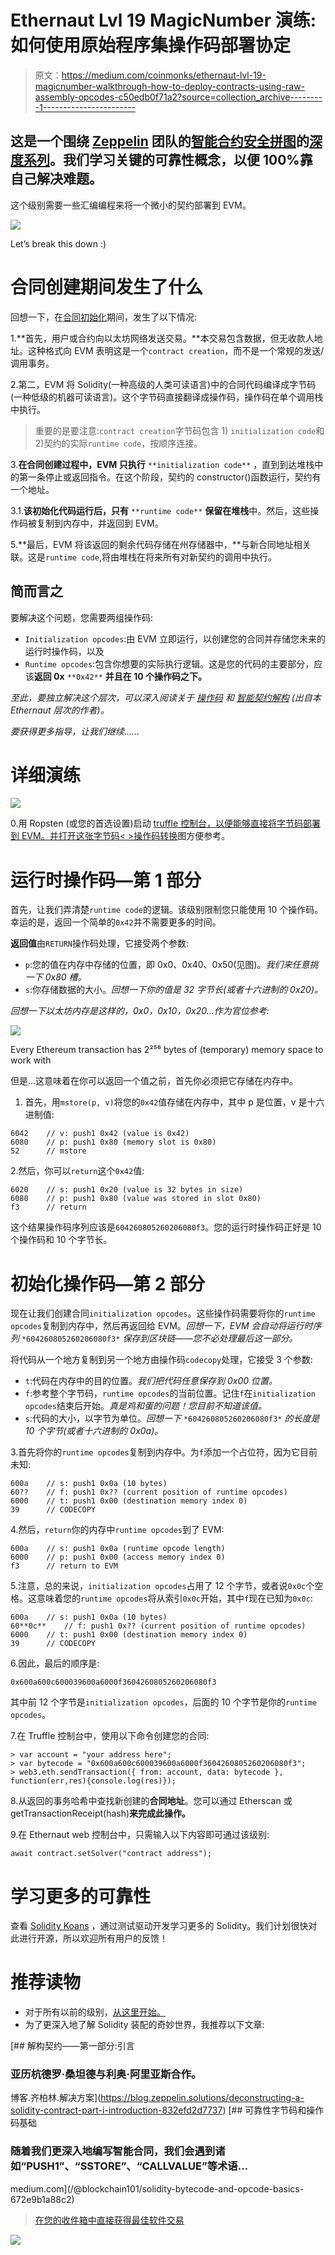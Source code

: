 # Ethernaut Lvl 19 MagicNumber 演练:如何使用原始程序集操作码部署协定

> 原文：<https://medium.com/coinmonks/ethernaut-lvl-19-magicnumber-walkthrough-how-to-deploy-contracts-using-raw-assembly-opcodes-c50edb0f71a2?source=collection_archive---------1----------------------->

## 这是一个围绕 [Zeppelin](https://openzeppelin.org/) 团队的[智能合约安全拼图](https://ethernaut.zeppelin.solutions/)的[深度系列](/@nicolezhu)。我们学习关键的可靠性概念，以便 100%靠自己解决难题。

这个级别需要一些汇编编程来将一个微小的契约部署到 EVM。

![](img/d7ca92f66cd659701c2b909c58fb894c.png)

Let’s break this down :)

# 合同创建期间发生了什么

回想一下，在[合同初始化](/coinmonks/ethernaut-lvl-14-gatekeeper-2-walkthrough-how-contracts-initialize-and-how-to-do-bitwise-ddac8ad4f0fd)期间，发生了以下情况:

1.**首先，用户或合约向以太坊网络发送交易。**本交易包含数据，但无收款人地址。这种格式向 EVM 表明这是一个`contract creation`，而不是一个常规的发送/调用事务。

2.第二，EVM 将 Solidity(一种高级的人类可读语言)中的合同代码编译成字节码(一种低级的机器可读语言)。这个字节码直接翻译成操作码，操作码在单个调用栈中执行。

> 重要的是要注意:`contract creation`字节码包含 1) `initialization code`和 2)契约的实际`runtime code`，按顺序连接。

3.**在合同创建过程中，EVM 只执行** `**initialization code**` ，直到到达堆栈中的第一条停止或返回指令。在这个阶段，契约的 constructor()函数运行，契约有一个地址。

3.1.**该初始化代码运行后，只有** `**runtime code**` **保留在堆栈**中。然后，这些操作码被复制到内存中，并返回到 EVM。

5.**最后，EVM 将该返回的剩余代码存储在州存储器中，**与新合同地址相关联。这是`runtime code`,将由堆栈在将来所有对新契约的调用中执行。

## 简而言之

要解决这个问题，您需要两组操作码:

*   `Initialization opcodes`:由 EVM 立即运行，以创建您的合同并存储您未来的运行时操作码，以及
*   `Runtime opcodes`:包含你想要的实际执行逻辑。这是您的代码的主要部分，应该**返回 0x** `**0x42**` **并且在 10 个操作码之下。**

*至此，要独立解决这个层次，可以深入阅读关于* [*操作码*](/@blockchain101/solidity-bytecode-and-opcode-basics-672e9b1a88c2) *和* [*智能契约解构*](https://blog.zeppelin.solutions/deconstructing-a-solidity-contract-part-i-introduction-832efd2d7737) *(出自本 Ethernaut 层次的作者)。*

*要获得更多指导，让我们继续……*

# 详细演练

![](img/dc1106226fab0691b347c79f5a509e0b.png)

0.用 Ropsten (或您的首选设置)启动 [truffle 控制台，以便能够直接将字节码部署到 EVM。并打开这张](/coinmonks/5-minute-guide-to-deploying-smart-contracts-with-truffle-and-ropsten-b3e30d5ee1e)[字节码< >操作码转换](https://github.com/ethereum/pyethereum/blob/develop/ethereum/opcodes.py)图方便参考。

# 运行时操作码—第 1 部分

首先，让我们弄清楚`runtime code`的逻辑。该级别限制您只能使用 10 个操作码。幸运的是，返回一个简单的`0x42`并不需要更多的时间。

**返回值**由`RETURN`操作码处理，它接受两个参数:

*   `p`:您的值在内存中存储的位置，即 0x0、0x40、0x50(见图)。*我们来任意挑一下 0x80 槽。*
*   `s`:你存储数据的大小。*回想一下你的值是 32 字节长(或者十六进制的 0x20)。*

*回想一下以太坊内存是这样的，0x0，0x10，0x20…作为官位参考:*

![](img/def0a9901d7aa50230f997d2eface8d2.png)

Every Ethereum transaction has 2²⁵⁶ bytes of (temporary) memory space to work with

但是…这意味着在你可以返回一个值之前，首先你必须把它存储在内存中。

1.  首先，用`mstore(p, v)`将您的`0x42`值存储在内存中，其中 p 是位置，v 是十六进制值:

```
6042    // v: push1 0x42 (value is 0x42)
6080    // p: push1 0x80 (memory slot is 0x80)
52      // mstore
```

2.然后，你可以`return`这个`0x42`值:

```
6020    // s: push1 0x20 (value is 32 bytes in size)
6080    // p: push1 0x80 (value was stored in slot 0x80)
f3      // return
```

这个结果操作码序列应该是`604260805260206080f3`。您的运行时操作码正好是 10 个操作码和 10 个字节长。

# 初始化操作码—第 2 部分

现在让我们创建合同`initialization opcodes`。这些操作码需要将你的`runtime opcodes`复制到内存中，然后再返回给 EVM。*回想一下，EVM 会自动将运行时序列* `*604260805260206080f3*` *保存到区块链——您不必处理最后这一部分。*

将代码从一个地方复制到另一个地方由操作码`codecopy`处理，它接受 3 个参数:

*   `t`:代码在内存中的目的位置。*我们把代码任意保存到 0x00 位置。*
*   `f`:参考整个字节码，`runtime opcodes`的当前位置。记住`f`在`initialization opcodes`结束后开始。*真是鸡和蛋的问题！您目前不知道该值。*
*   `s`:代码的大小，以字节为单位。*回想一下* `*604260805260206080f3*` *的长度是 10 个字节(或者十六进制的 0x0a)。*

3.首先将你的`runtime opcodes`复制到内存中。为`f`添加一个占位符，因为它目前未知:

```
600a    // s: push1 0x0a (10 bytes)
60??    // f: push1 0x?? (current position of runtime opcodes)
6000    // t: push1 0x00 (destination memory index 0)
39      // CODECOPY
```

4.然后，`return`你的内存中`runtime opcodes`到了 EVM:

```
600a    // s: push1 0x0a (runtime opcode length)
6000    // p: push1 0x00 (access memory index 0)
f3      // return to EVM
```

5.注意，总的来说，`initialization opcodes`占用了 12 个字节，或者说`0x0c`个空格。这意味着您的`runtime opcodes`将从索引`0x0c`开始，其中`f`现在已知为`0x0c`:

```
600a    // s: push1 0x0a (10 bytes)
60**0c**    // f: push1 0x?? (current position of runtime opcodes)
6000    // t: push1 0x00 (destination memory index 0)
39      // CODECOPY
```

6.因此，最后的顺序是:

```
0x600a600c600039600a6000f3604260805260206080f3
```

其中前 12 个字节是`initialization opcodes`，后面的 10 个字节是你的`runtime opcodes`。

7.在 Truffle 控制台中，使用以下命令创建您的合同:

```
> var account = "your address here";
> var bytecode = "0x600a600c600039600a6000f3604260805260206080f3";
> web3.eth.sendTransaction({ from: account, data: bytecode }, function(err,res){console.log(res)});
```

8.从返回的事务哈希中查找新创建的**合同地址**。您可以通过 Etherscan 或 getTransactionReceipt(hash)**来完成此操作。**

9.在 Ethernaut web 控制台中，只需输入以下内容即可通过该级别:

```
await contract.setSolver("contract address");
```

# 学习更多的可靠性

查看 [Solidity Koans](https://github.com/nczhu/soliditykoans) ，通过测试驱动开发学习更多的 Solidity。我们计划很快对此进行开源，所以欢迎所有用户的反馈！

# 推荐读物

*   对于所有以前的级别，[从这里开始。](/@nicolezhu)
*   为了更深入地了解 Solidity 装配的奇妙世界，我推荐以下文章:

[](https://blog.zeppelin.solutions/deconstructing-a-solidity-contract-part-i-introduction-832efd2d7737) [## 解构契约——第一部分:引言

### 亚历杭德罗·桑坦德与利奥·阿里亚斯合作。

博客.齐柏林.解决方案](https://blog.zeppelin.solutions/deconstructing-a-solidity-contract-part-i-introduction-832efd2d7737) [](/@blockchain101/solidity-bytecode-and-opcode-basics-672e9b1a88c2) [## 可靠性字节码和操作码基础

### 随着我们更深入地编写智能合同，我们会遇到诸如“PUSH1”、“SSTORE”、“CALLVALUE”等术语…

medium.com](/@blockchain101/solidity-bytecode-and-opcode-basics-672e9b1a88c2) 

> [在您的收件箱中直接获得最佳软件交易](https://coincodecap.com/?utm_source=coinmonks)

[![](img/7c0b3dfdcbfea594cc0ae7d4f9bf6fcb.png)](https://coincodecap.com/?utm_source=coinmonks)